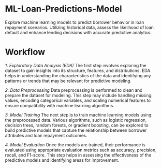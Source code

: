 # ML-Loan-Predictions-Model
Explore machine learning models to predict borrower behavior in loan repayment scenarios. Utilizing historical data, assess the likelihood of loan default and enhance lending decisions with accurate predictive analytics.


# Workflow

*1. Exploratory Data Analysis (EDA)*
The first step involves exploring the dataset to gain insights into its structure, features, and distributions. EDA helps in understanding the characteristics of the data and identifying any patterns or trends that may be relevant for predictive modeling.

*2. Data Preprocessing*
Data preprocessing is performed to clean and prepare the dataset for modeling. This step may include handling missing values, encoding categorical variables, and scaling numerical features to ensure compatibility with machine learning algorithms.

*3. Model Training*
The next step is to train machine learning models using the preprocessed data. Various algorithms, such as logistic regression, decision trees, random forests, or gradient boosting, can be explored to build predictive models that capture the relationship between borrower attributes and loan repayment outcomes.

*4. Model Evaluation*
Once the models are trained, their performance is evaluated using appropriate evaluation metrics such as accuracy, precision, recall, and F1-score. This step helps in assessing the effectiveness of the predictive models and identifying areas for improvement.

